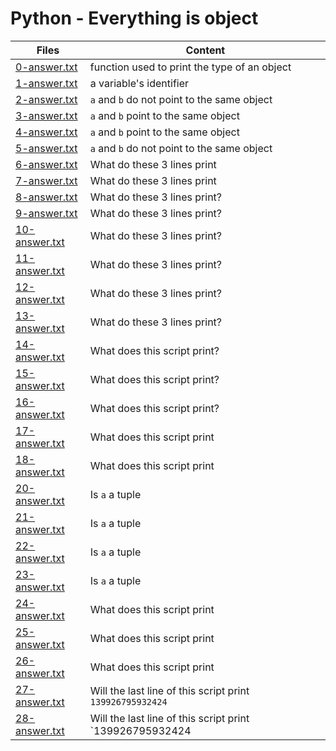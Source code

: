 # Python - Everything is object






Files | Content
------|--------
[0-answer.txt](./0-answer.txt)| function used to print the type of an object
[1-answer.txt](./1-answer.txt)| a variable's identifier
[2-answer.txt](./2-answer.txt)| `a` and `b` do not point to the same object
[3-answer.txt](./3-answer.txt)| `a` and `b` point to the same object
[4-answer.txt](./4-answer.txt)| `a` and `b` point to the same object
[5-answer.txt](./5-answer.txt)| `a` and `b` do not point to the same object
[6-answer.txt](./6-answer.txt)| What do these 3 lines print
[7-answer.txt](./7-answer.txt)| What do these 3 lines print
[8-answer.txt](./1-answer.txt)| What do these 3 lines print?
[9-answer.txt](./9-answer.txt)| What do these 3 lines print?
[10-answer.txt](./10-answer.txt)| What do these 3 lines print?
[11-answer.txt](./11-answer.txt)| What do these 3 lines print?
[12-answer.txt](./12-answer.txt)| What do these 3 lines print?
[13-answer.txt](./13-answer.txt)| What do these 3 lines print?
[14-answer.txt](./14-answer.txt)| What does this script print?
[15-answer.txt](./15-answer.txt)| What does this script print?
[16-answer.txt](./16-answer.txt)| What does this script print?
[17-answer.txt](./17-answer.txt)| What does this script print
[18-answer.txt](./18-answer.txt)| What does this script print
[20-answer.txt](./20-answer.txt)| Is `a` a tuple
[21-answer.txt](./21-answer.txt)| Is `a` a tuple
[22-answer.txt](./22-answer.txt)| Is `a` a tuple
[23-answer.txt](./23-answer.txt)| Is `a` a tuple
[24-answer.txt](./24-answer.txt)| What does this script print
[25-answer.txt](./25-answer.txt)| What does this script print
[26-answer.txt](./26-answer.txt)| What does this script print
[27-answer.txt](./27-answer.txt)| Will the last line of this script print `139926795932424`
[28-answer.txt](./28-answer.txt)| Will the last line of this script print `139926795932424
